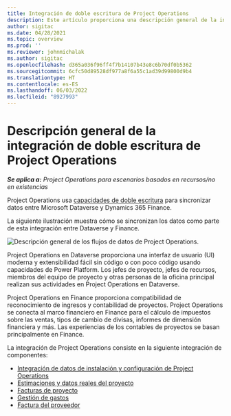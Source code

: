 ```yaml
---
title: Integración de doble escritura de Project Operations
description: Este artículo proporciona una descripción general de la integración de escritura dual de Project Operations.
author: sigitac
ms.date: 04/28/2021
ms.topic: overview
ms.prod: ''
ms.reviewer: johnmichalak
ms.author: sigitac
ms.openlocfilehash: d365a036f96ff4f7b14107b43e8c6b70df0b5362
ms.sourcegitcommit: 6cfc50d89528df977a8f6a55c1ad39d99800d9b4
ms.translationtype: HT
ms.contentlocale: es-ES
ms.lasthandoff: 06/03/2022
ms.locfileid: "8927993"
---
```

# <a name="project-operations-dual-write-integration-overview"></a>Descripción general de la integración de doble escritura de Project Operations

_**Se aplica a:** Project Operations para escenarios basados en recursos/no en existencias_

Project Operations usa [capacidades de doble escritura](/dynamics365/fin-ops-core/dev-itpro/data-entities/dual-write/dual-write-home-page) para sincronizar datos entre Microsoft Dataverse y Dynamics 365 Finance.

La siguiente ilustración muestra cómo se sincronizan los datos como parte de esta integración entre Dataverse y Finance.

![Descripción general de los flujos de datos de Project Operations.](./media/ProjectOperationsFlows.jpg)

Project Operations en Dataverse proporciona una interfaz de usuario (UI) moderna y extensibilidad fácil sin código o con poco código usando capacidades de Power Platform. Los jefes de proyecto, jefes de recursos, miembros del equipo de proyecto y otras personas de la oficina principal realizan sus actividades en Project Operations en Dataverse.

Project Operations en Finance proporciona compatibilidad de reconocimiento de ingresos y contabilidad de proyectos. Project Operations se conecta al marco financiero en Finance para el cálculo de impuestos sobre las ventas, tipos de cambio de divisas, informes de dimensión financiera y más. Las experiencias de los contables de proyectos se basan principalmente en Finance.

La integración de Project Operations consiste en la siguiente integración de componentes:


- [Integración de datos de instalación y configuración de Project Operations](resource-dual-write-setup-integration.md) 
- [Estimaciones y datos reales del proyecto](resource-dual-write-estimates-actuals.md)
- [Facturas de proyecto](resource-dual-write-project-invoice.md)
- [Gestión de gastos](resource-dual-write-expense.md)
- [Factura del proveedor](resource-dual-write-vendor-invoice.md)
